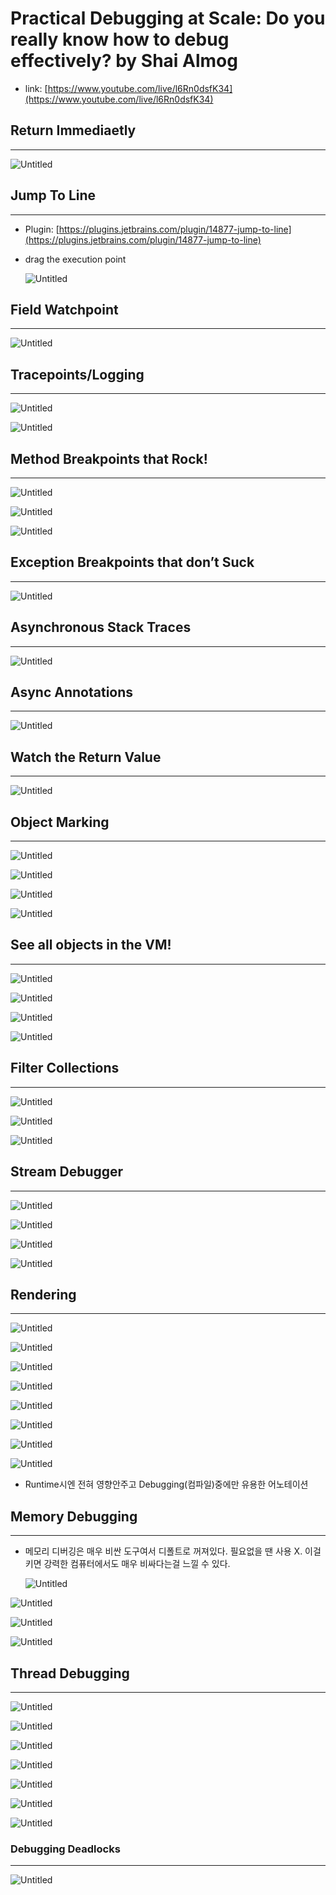 # Practical Debugging at Scale: Do you really know how to debug effectively? by Shai Almog

- link: [https://www.youtube.com/live/l6Rn0dsfK34](https://www.youtube.com/live/l6Rn0dsfK34)

## Return Immediaetly

---

![Untitled](./image/Untitled.png)

## Jump To Line

---

- Plugin: [https://plugins.jetbrains.com/plugin/14877-jump-to-line](https://plugins.jetbrains.com/plugin/14877-jump-to-line)
- drag the execution point
    
    ![Untitled](./image/Untitled%201.png)
    

## Field Watchpoint

---

![Untitled](./image/Untitled%202.png)

## Tracepoints/Logging

---

![Untitled](./image/Untitled%203.png)

![Untitled](./image/Untitled%204.png)

## Method Breakpoints that Rock!

---

![Untitled](./image/Untitled%205.png)

![Untitled](./image/Untitled%206.png)

![Untitled](./image/Untitled%207.png)

## Exception Breakpoints that don’t Suck

---

![Untitled](./image/Untitled%208.png)

## Asynchronous Stack Traces

---

![Untitled](./image/Untitled%209.png)

## Async Annotations

---

![Untitled](./image/Untitled%2010.png)

## Watch the Return Value

---

![Untitled](./image/Untitled%2011.png)

## Object Marking

---

![Untitled](./image/Untitled%2012.png)

![Untitled](./image/Untitled%2013.png)

![Untitled](./image/Untitled%2014.png)

![Untitled](./image/Untitled%2015.png)

## See all objects in the VM!

---

![Untitled](./image/Untitled%2016.png)

![Untitled](./image/Untitled%2017.png)

![Untitled](./image/Untitled%2018.png)

![Untitled](./image/Untitled%2019.png)

## Filter Collections

---

![Untitled](./image/Untitled%2020.png)

![Untitled](./image/Untitled%2021.png)

![Untitled](./image/Untitled%2022.png)

## Stream Debugger

---

![Untitled](./image/Untitled%2023.png)

![Untitled](./image/Untitled%2024.png)

![Untitled](./image/Untitled%2025.png)

![Untitled](./image/Untitled%2026.png)

## Rendering

---

![Untitled](./image/Untitled%2027.png)

![Untitled](./image/Untitled%2028.png)

![Untitled](./image/Untitled%2029.png)

![Untitled](./image/Untitled%2030.png)

![Untitled](./image/Untitled%2031.png)

![Untitled](./image/Untitled%2032.png)

![Untitled](./image/Untitled%2033.png)

![Untitled](./image/Untitled%2034.png)

- Runtime시엔 전혀 영향안주고 Debugging(컴파일)중에만 유용한 어노테이션

## Memory Debugging

---

- 메모리 디버깅은 매우 비싼 도구여서 디폴트로 꺼져있다. 필요없을 땐 사용 X. 이걸 키면 강력한 컴퓨터에서도 매우 비싸다는걸 느낄 수 있다.
    
    ![Untitled](./image/Untitled%2035.png)
    

![Untitled](./image/Untitled%2036.png)

![Untitled](./image/Untitled%2037.png)

![Untitled](./image/Untitled%2038.png)

## Thread Debugging

---

![Untitled](./image/Untitled%2039.png)

![Untitled](./image/Untitled%2040.png)

![Untitled](./image/Untitled%2041.png)

![Untitled](./image/Untitled%2042.png)

![Untitled](./image/Untitled%2043.png)

![Untitled](./image/Untitled%2044.png)

![Untitled](./image/Untitled%2045.png)

### Debugging Deadlocks

---

![Untitled](./image/Untitled%2046.png)
